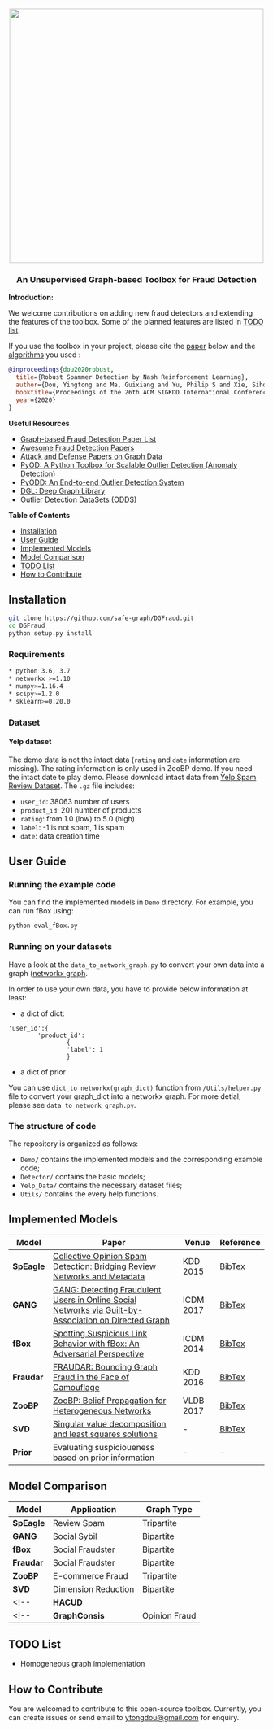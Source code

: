 <p align="center">
    <br>
    <a href="https://image.flaticon.com/icons/svg/1671/1671517.svg">
        <img src="https://github.com/safe-graph/UGFraud/blob/master/UGFraud_logo.png" width="500"/>
    </a>
    <br>
<p>
<!-- <p align="center">
    <a href="https://travis-ci.org/github/safe-graph/DGFraud">
        <img alt="PRs Welcome" src="https://travis-ci.org/safe-graph/DGFraud.svg?branch=master">
    </a>
    <a href="https://github.com/safe-graph/DGFraud/blob/master/LICENSE">
        <img alt="GitHub" src="https://img.shields.io/github/license/safe-graph/DGFraud">
    </a>
    <a href="https://github.com/safe-graph/DGFraud/archive/master.zip">
        <img alt="Downloads" src="https://img.shields.io/github/downloads/safe-graph/DGFraud/total">
    </a>
    <a href="https://github.com/safe-graph/DGFraud/releases">
        <img alt="GitHub release" src="https://img.shields.io/github/v/release/safe-graph/DGFraud?include_prereleases">
    </a>
</p> -->

<h3 align="center">
<p>An Unsupervised Graph-based Toolbox for Fraud Detection
</h3>

**Introduction:** 



We welcome contributions on adding new fraud detectors and extending the features of the toolbox. Some of the planned features are listed in [TODO list](#todo-list). 

If you use the toolbox in your project, please cite the [paper](https://arxiv.org/abs/2006.06069) below and the [algorithms](#implemented-models) you used :
```bibtex
@inproceedings{dou2020robust,
  title={Robust Spammer Detection by Nash Reinforcement Learning},
  author={Dou, Yingtong and Ma, Guixiang and Yu, Philip S and Xie, Sihong},
  booktitle={Proceedings of the 26th ACM SIGKDD International Conference on Knowledge Discovery \& Data Mining},
  year={2020}
}
```

**Useful Resources**
- [Graph-based Fraud Detection Paper List](https://github.com/safe-graph/graph-fraud-detection-papers) 
- [Awesome Fraud Detection Papers](https://github.com/benedekrozemberczki/awesome-fraud-detection-papers)
- [Attack and Defense Papers on Graph Data](https://github.com/safe-graph/graph-adversarial-learning-literature)
- [PyOD: A Python Toolbox for Scalable Outlier Detection (Anomaly Detection)](https://github.com/yzhao062/pyod)
- [PyODD: An End-to-end Outlier Detection System](https://github.com/datamllab/pyodds)
- [DGL: Deep Graph Library](https://github.com/dmlc/dgl)
- [Outlier Detection DataSets (ODDS)](http://odds.cs.stonybrook.edu/)

**Table of Contents**
- [Installation](#installation)
- [User Guide](#user-guide)
- [Implemented Models](#implemented-models)
- [Model Comparison](#model-comparison)
- [TODO List](#todo-list)
- [How to Contribute](#how-to-contribute)


## Installation
```bash
git clone https://github.com/safe-graph/DGFraud.git
cd DGFraud
python setup.py install
```
### Requirements
```bash
* python 3.6, 3.7
* networkx >=1.10
* numpy>=1.16.4
* scipy>=1.2.0
* sklearn>=0.20.0
```
### Dataset
#### Yelp dataset
The demo data is not the intact data (`rating` and `date` information are missing). The rating information is only used in ZooBP demo. If you need the intact date to play demo. Please download intact data from [Yelp Spam Review Dataset](http://odds.cs.stonybrook.edu/yelpchi-dataset/). The `.gz` file includes:
- `user_id`: 38063 number of users
- `product_id`: 201 number of products
- `rating`: from 1.0 (low) to 5.0 (high)
- `label`: -1 is not spam, 1 is spam
- `date`: data creation time


## User Guide

### Running the example code
You can find the implemented models in `Demo` directory. For example, you can run fBox using:
```bash
python eval_fBox.py 
```

### Running on your datasets
Have a look at the `data_to_network_graph.py` to convert your own data into a graph ([networkx graph](https://networkx.github.io/documentation/stable/tutorial.html#creating-a-graph).

In order to use your own data, you have to provide below information at least:
* a dict of dict:
```
'user_id':{
        'product_id':
                {
                'label': 1
                }
```
* a dict of prior

You can use `dict_to networkx(graph_dict)` function from `/Utils/helper.py` file to convert your graph_dict into a networkx graph.
For more detial, please see `data_to_network_graph.py`.

### The structure of code
The repository is organized as follows:
- `Demo/` contains the implemented models and the corresponding example code;
- `Detector/` contains the basic models;
- `Yelp_Data/` contains the necessary dataset files;
- `Utils/` contains the every help functions.


## Implemented Models

| Model  | Paper  | Venue  | Reference  |
|-------|--------|--------|--------|
| **SpEagle** | [Collective Opinion Spam Detection: Bridging Review Networks and Metadata](https://www.andrew.cmu.edu/user/lakoglu/pubs/15-kdd-collectiveopinionspam.pdf)  | KDD 2015  | [BibTex](https://github.com/safe-graph/DGFraud/blob/master/reference/speagle.txt) |
| **GANG** | [GANG: Detecting Fraudulent Users in Online Social Networks via Guilt-by-Association on Directed Graph](https://ieeexplore.ieee.org/document/8215519)  | ICDM 2017  | [BibTex](https://github.com/safe-graph/DGFraud/blob/master/reference/gang.txt)|
| **fBox** | [Spotting Suspicious Link Behavior with fBox: An Adversarial Perspective](https://arxiv.org/pdf/1410.3915.pdf)  | ICDM 2014 | [BibTex](https://github.com/safe-graph/DGFraud/blob/master/reference/fbox.txt) |
| **Fraudar** | [FRAUDAR: Bounding Graph Fraud in the Face of Camouflage](https://bhooi.github.io/papers/fraudar_kdd16.pdf)  | KDD 2016 | [BibTex](https://github.com/safe-graph/DGFraud/blob/master/reference/fraudar.txt) |
| **ZooBP** | [ZooBP: Belief Propagation for Heterogeneous Networks](http://www.vldb.org/pvldb/vol10/p625-eswaran.pdf)  | VLDB 2017 | [BibTex](https://github.com/safe-graph/DGFraud/blob/master/reference/zoobp.txt)  |
| **SVD** | [Singular value decomposition and least squares solutions](https://link.springer.com/content/pdf/10.1007/978-3-662-39778-7_10.pdf)  | - |[BibTex](https://github.com/safe-graph/DGFraud/blob/master/reference/svd.txt) |
| **Prior** | Evaluating suspicioueness based on prior information  | - |  - |


## Model Comparison
| Model  | Application  | Graph Type  |
|-------|--------|--------|
| **SpEagle** | Review Spam | Tripartite  |
| **GANG** | Social Sybil  | Bipartite |
| **fBox** | Social Fraudster  | Bipartite | 
| **Fraudar** |  Social Fraudster | Bipartite |
| **ZooBP** | E-commerce Fraud | Tripartite | 
| **SVD** | Dimension Reduction  | Bipartite |
<!--| **HACUD** |  |  |   |-->
<!--| **GraphConsis** | Opinion Fraud  | Homogeneous   | GraphSAGE |-->

## TODO List
- Homogeneous graph implementation


## How to Contribute
You are welcomed to contribute to this open-source toolbox. Currently, you can create issues or send email to [ytongdou@gmail.com](mailto:ytongdou@gmail.com) for enquiry.
